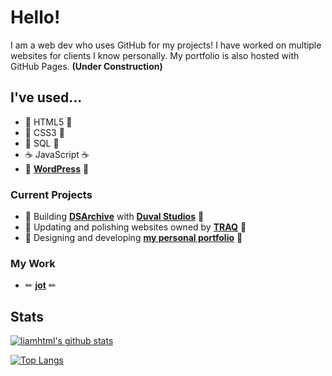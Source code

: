# Hello! 
I am a web dev who uses GitHub for my projects! I have worked on multiple websites for clients I know personally.
My portfolio is also hosted with GitHub Pages. **(Under Construction)**
## I've used...
 - 📝 HTML5 📝
 - 🎨 CSS3 🎨
 - 🧮 SQL 🧮
 - ☕ JavaScript ☕
 - 📰 **[WordPress](https://WordPress.com)** 📰
### Current Projects 
 - 📂 Building **[DSArchive](http://DSArchive.rf.gd)** with **[Duval Studios](https://DuvalStudios.weebly.com)** 📂
 - 🌊 Updating and polishing websites owned by **[TRAQ](https://TrojanMiddle.Swimtopia.com/)** 🌊
 - 🎨 Designing and developing **[my personal portfolio](https://GitHub.com/liamhtml/liamhtml.github.io)** 🎨
 ### My Work
  - ✏ **[jot](https://liamhtml.GitHub.io/jot)** ✏
 ## Stats 
 [![liamhtml's github stats](https://github-readme-stats.vercel.app/api?username=liamhtml&count_private=true&show_icons=true&theme=algolia)](https://github.com/anuraghazra/github-readme-stats)
 
 [![Top Langs](https://github-readme-stats.vercel.app/api/top-langs/?username=liamhtml&count_private=true&show_icons=true&theme=algolia)](https://github.com/anuraghazra/github-readme-stats)

<!-- HTML was my introduction to coding. I adopted the nickname liamhtml and now I use it everywhere! -->
